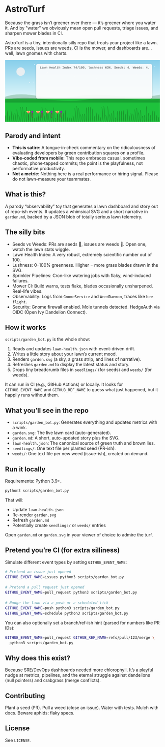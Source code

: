 # AstroTurf

Because the grass isn’t greener over there — it’s greener where you water it. And by "water" we obviously mean open pull requests, triage issues, and sharpen mower blades in CI.

AstroTurf is a tiny, intentionally silly repo that treats your project like a lawn. PRs are seeds, issues are weeds, CI is the mower, and dashboards are… well, lawn gnomes with charts.

![Garden Status](garden.svg)

## Parody and intent
- **This is satire**: A tongue‑in‑cheek commentary on the ridiculousness of evaluating developers by green contribution squares on a profile.
- **Vibe‑coded from mobile**: This repo embraces casual, sometimes chaotic, phone‑tapped commits; the point is the playfulness, not performative productivity.
- **Not a metric**: Nothing here is a real performance or hiring signal. Please do not lawn-measure your teammates.

## What is this?
A parody “observability” toy that generates a lawn dashboard and story out of repo-ish events. It updates a whimsical SVG and a short narrative in `garden.md`, backed by a JSON blob of totally serious lawn telemetry.

## The silly bits
- Seeds vs Weeds: PRs are seeds 🌱, issues are weeds 🌾. Open one, watch the lawn stats wiggle.
- Lawn Health Index: A very robust, extremely scientific number out of 100.
- Lushness: 0–100% greenness. Higher = more grass blades drawn in the SVG.
- Sprinkler Pipelines: Cron-like watering jobs with flaky, wind-induced failures.
- Mower CI: Build warns, tests flake, blades occasionally unsharpened. Real-life vibes.
- Observability: Logs from `GnomeService` and `WeedDaemon`, traces like `bee-flight`.
- Security: Gnome firewall enabled. Mole tunnels detected. HedgeAuth via OIDC (Open Ivy Dandelion Connect).

## How it works
`scripts/garden_bot.py` is the whole show:
1. Reads and updates `lawn-health.json` with event-driven drift.
2. Writes a little story about your lawn’s current mood.
3. Renders `garden.svg` (a sky, a grass strip, and lines of narrative).
4. Refreshes `garden.md` to display the latest status and story.
5. Drops tiny breadcrumb files in `seedlings/` (for seeds) and `weeds/` (for weeds).

It can run in CI (e.g., GitHub Actions) or locally. It looks for `GITHUB_EVENT_NAME` and `GITHUB_REF_NAME` to guess what just happened, but it happily runs without them.

## What you’ll see in the repo
- `scripts/garden_bot.py`: Generates everything and updates metrics with a wink.
- `garden.svg`: The live lawn card (auto-generated).
- `garden.md`: A short, auto-updated story plus the SVG.
- `lawn-health.json`: The canonical source of green truth and brown lies.
- `seedlings/`: One text file per planted seed (PR-ish).
- `weeds/`: One text file per new weed (issue-ish), created on demand.

## Run it locally
Requirements: Python 3.9+.

```bash
python3 scripts/garden_bot.py
```

That will:
- Update `lawn-health.json`
- Re-render `garden.svg`
- Refresh `garden.md`
- Potentially create `seedlings/` or `weeds/` entries

Open `garden.md` or `garden.svg` in your viewer of choice to admire the turf.

## Pretend you’re CI (for extra silliness)
Simulate different event types by setting `GITHUB_EVENT_NAME`:

```bash
# Pretend an issue just opened
GITHUB_EVENT_NAME=issues python3 scripts/garden_bot.py

# Pretend a pull request just opened
GITHUB_EVENT_NAME=pull_request python3 scripts/garden_bot.py

# Nudge the lawn via a push or a scheduled tick
GITHUB_EVENT_NAME=push python3 scripts/garden_bot.py
GITHUB_EVENT_NAME=schedule python3 scripts/garden_bot.py
```

You can also optionally set a branch/ref-ish hint (parsed for numbers like PR IDs):

```bash
GITHUB_EVENT_NAME=pull_request GITHUB_REF_NAME=refs/pull/123/merge \
  python3 scripts/garden_bot.py
```

## Why does this exist?
Because SRE/DevOps dashboards needed more chlorophyll. It’s a playful nudge at metrics, pipelines, and the eternal struggle against dandelions (null pointers) and crabgrass (merge conflicts).

## Contributing
Plant a seed (PR). Pull a weed (close an issue). Water with tests. Mulch with docs. Beware aphids: flaky specs.

## License
See `LICENSE`.
